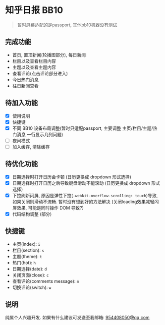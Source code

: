 # 知乎日报 BB10

> 暂时屏幕适配的是passport, 其他bb10机器没有测试

## 完成功能
- 首页, 置顶新闻(轮播图部分), 每日新闻
- 栏目以及查看栏目内容
- 主题以及查看主题内容
- 查看评论(点击评论部分进入)
- 今日热门消息
- 往日新闻查看

## 待加入功能
- [x] 使用说明
- [x] 快捷键
- [x] 不同 BB10 设备布局调整(暂时只适配passport, 主要调整 主页/栏目/主题/热门消息 一行显示几列问题)
- [ ] 夜间模式
- [ ] 加入缓存, 清除缓存

## 待优化功能
- [x] 日期选择时打开日历会卡顿 (日历更换成 dropdown 形式选择)
- [x] 日期选择时打开日历之后导致键盘滑动不能滚动 (日历更换成 dropdown 形式选择)
- [x] 下拉刷新闪屏, 原因是弹性下拉(`-webkit-overflow-scrolling: touch`)导致, 如果关闭则滑动不流畅. 暂时没有想到好的方法解决 (关闭loading效果减轻闪屏效果, 可能是同时操作 DOM 导致?)
- [x] 代码结构调整 (部分)

## 快捷键
- 主页(index): `i`
- 栏目(section): `s`
- 主题(theme): `t`
- 热门(hot): `h`
- 日期选择(date): `d`
- 关闭页面(close): `c`
- 查看评论(comments message): `m`
- 切换评论(switch): `w`

## 说明
纯属个人兴趣开发. 如果有什么建议可发送至我邮箱: 954408050@qq.com